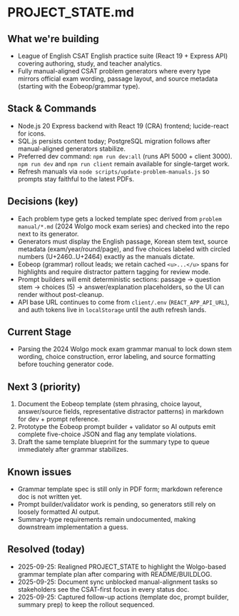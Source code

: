 ﻿# PROJECT_STATE.md

## What we're building
- League of English CSAT English practice suite (React 19 + Express API) covering authoring, study, and teacher analytics.
- Fully manual-aligned CSAT problem generators where every type mirrors official exam wording, passage layout, and source metadata (starting with the Eobeop/grammar type).

## Stack & Commands
- Node.js 20 Express backend with React 19 (CRA) frontend; lucide-react for icons.
- SQL.js persists content today; PostgreSQL migration follows after manual-aligned generators stabilize.
- Preferred dev command: `npm run dev:all` (runs API 5000 + client 3000). `npm run dev` and `npm run client` remain available for single-target work.
- Refresh manuals via `node scripts/update-problem-manuals.js` so prompts stay faithful to the latest PDFs.

## Decisions (key)
- Each problem type gets a locked template spec derived from `problem manual/*.md` (2024 Wolgo mock exam series) and checked into the repo next to its generator.
- Generators must display the English passage, Korean stem text, source metadata (exam/year/round/page), and five choices labeled with circled numbers (U+2460..U+2464) exactly as the manuals dictate.
- Eobeop (grammar) rollout leads; we retain cached `<u>...</u>` spans for highlights and require distractor pattern tagging for review mode.
- Prompt builders will emit deterministic sections: passage -> question stem -> choices (5) -> answer/explanation placeholders, so the UI can render without post-cleanup.
- API base URL continues to come from `client/.env` (`REACT_APP_API_URL`), and auth tokens live in `localStorage` until the auth refresh lands.

## Current Stage
- Parsing the 2024 Wolgo mock exam grammar manual to lock down stem wording, choice construction, error labeling, and source formatting before touching generator code.

## Next 3 (priority)
1) Document the Eobeop template (stem phrasing, choice layout, answer/source fields, representative distractor patterns) in markdown for dev + prompt reference.
2) Prototype the Eobeop prompt builder + validator so AI outputs emit complete five-choice JSON and flag any template violations.
3) Draft the same template blueprint for the summary type to queue immediately after grammar stabilizes.

## Known issues
- Grammar template spec is still only in PDF form; markdown reference doc is not written yet.
- Prompt builder/validator work is pending, so generators still rely on loosely formatted AI output.
- Summary-type requirements remain undocumented, making downstream implementation a guess.

## Resolved (today)
- 2025-09-25: Realigned PROJECT_STATE to highlight the Wolgo-based grammar template plan after comparing with README/BUILDLOG.
- 2025-09-25: Document sync unblocked manual-alignment tasks so stakeholders see the CSAT-first focus in every status doc.
- 2025-09-25: Captured follow-up actions (template doc, prompt builder, summary prep) to keep the rollout sequenced.
